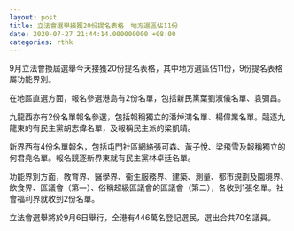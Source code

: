 ```yaml
---
layout: post
title: 立法會選舉接獲20份提名表格　地方選區佔11份
date: 2020-07-27 21:44:14.000000000 +08:00
categories: rthk
---
```


9月立法會換屆選舉今天接獲20份提名表格，其中地方選區佔11份，9份提名表格屬功能界別。

在地區直選方面，報名參選港島有2份名單，包括新民黨葉劉淑儀名單、袁彌昌。

九龍西亦有2份名單報名參選，包括報稱獨立的潘焯鴻名單、楊偉業名單。競逐九龍東的有民主黨胡志偉名單，及報稱民主派的梁凱晴。

新界西有4份名單報名，包括屯門社區網絡張可森、黃子悅、梁飛雪及報稱獨立的何君堯名單。報名競逐新界東就有民主黨林卓廷名單。

功能界別方面，教育界、醫學界、衞生服務界、建築、測量、都市規劃及園境界、飲食界、區議會（第一）、俗稱超級區議會的區議會（第二），各收到1張名單。社會福利界就收到2份名單。

立法會選舉將於9月6日舉行，全港有446萬名登記選民，選出合共70名議員。
